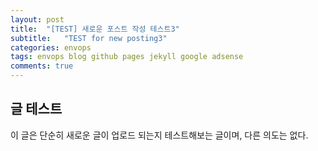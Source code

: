 ```yaml
---
layout: post
title:  "[TEST] 새로운 포스트 작성 테스트3"
subtitle:   "TEST for new posting3"
categories: envops
tags: envops blog github pages jekyll google adsense 
comments: true
---
```



## 글 테스트
이 글은 단순히 새로운 글이 업로드 되는지 테스트해보는 글이며, 다른 의도는 없다.

